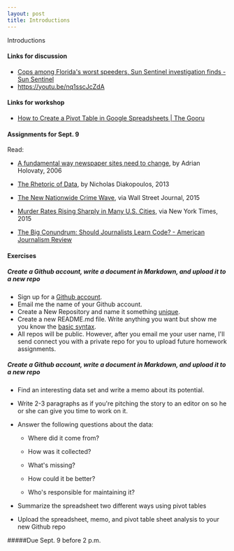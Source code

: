 ```yaml
---
layout: post
title: Introductions
---
```


Introductions

#### Links for discussion
- [Cops among Florida's worst speeders, Sun Sentinel investigation finds - Sun Sentinel](http://www.sun-sentinel.com/news/speeding-cops/fl-speeding-cops-20120211-story.html)
- https://youtu.be/nq1sscJcZdA

#### Links for workshop
- [How to Create a Pivot Table in Google Spreadsheets | The Gooru](http://www.thegooru.com/how-to-create-a-pivot-table-in-google-spreadsheets/)


#### Assignments for Sept. 9

Read: 

- [A fundamental way newspaper sites need to change](http://www.holovaty.com/writing/fundamental-change/), by Adrian Holovaty, 2006

- [The Rhetoric of Data](http://towcenter.org/blog/the-rhetoric-of-data/), by Nicholas Diakopoulos, 2013

- [The New Nationwide Crime Wave](http://www.wsj.com/articles/the-new-nationwide-crime-wave-1432938425), via Wall Street Journal, 2015

- [Murder Rates Rising Sharply in Many U.S. Cities](http://www.nytimes.com/2015/09/01/us/murder-rates-rising-sharply-in-many-us-cities.html?_r=0), via New York Times, 2015

- [The Big Conundrum: Should Journalists Learn Code? - American Journalism Review](http://ajr.org/2014/09/24/should-journalists-learn-code/)

#### Exercises

##### Create a Github account, write a document in Markdown, and upload it to a new repo
- Sign up for a [Github account](https://github.com/join).
- Email me the name of your Github account.
- Create a New Repository and name it something [unique](https://guides.github.com/activities/hello-world/#repository).
- Create a new README.md file. Write anything you want but show me you know the [basic syntax](https://github.com/adam-p/markdown-here/wiki/Markdown-Cheatsheet).
- All repos will be public. However, after you email me your user name, I'll send connect you with a private repo for you to upload future homework assignments.

##### Create a Github account, write a document in Markdown, and upload it to a new repo
- Find an interesting data set and write a memo about its potential.
- Write 2-3 paragraphs as if you're pitching the story to an editor on so he or she can give you time to work on it.
- Answer the following questions about the data:

  *  Where did it come from?

  *  How was it collected?

  *  What's missing?

  *  How could it be better?

  *  Who's responsible for maintaining it?

- Summarize the spreadsheet two different ways using pivot tables
- Upload the spreadsheet, memo, and pivot table sheet analysis to your new Github repo

#####Due Sept. 9 before 2 p.m.